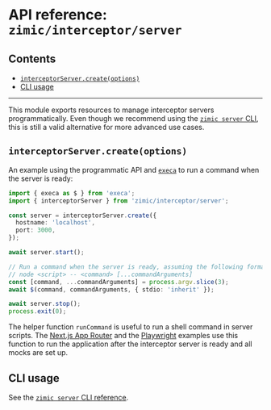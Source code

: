 # API reference: `zimic/interceptor/server` <!-- omit from toc -->

## Contents <!-- omit from toc -->

- [`interceptorServer.create(options)`](#interceptorservercreateoptions)
- [CLI usage](#cli-usage)

---

This module exports resources to manage interceptor servers programmatically. Even though we recommend using the
[`zimic server` CLI](cli‐zimic‐server), this is still a valid alternative for more advanced use cases.

## `interceptorServer.create(options)`

An example using the programmatic API and [`execa`](https://www.npmjs.com/package/execa) to run a command when the
server is ready:

```ts
import { execa as $ } from 'execa';
import { interceptorServer } from 'zimic/interceptor/server';

const server = interceptorServer.create({
  hostname: 'localhost',
  port: 3000,
});

await server.start();

// Run a command when the server is ready, assuming the following format:
// node <script> -- <command> [...commandArguments]
const [command, ...commandArguments] = process.argv.slice(3);
await $(command, commandArguments, { stdio: 'inherit' });

await server.stop();
process.exit(0);
```

The helper function `runCommand` is useful to run a shell command in server scripts. The
[Next.js App Router](../../examples/README.md#nextjs) and the [Playwright](../../examples/README.md#playwright) examples
use this function to run the application after the interceptor server is ready and all mocks are set up.

## CLI usage

See the [`zimic server` CLI reference](cli‐zimic‐server).
